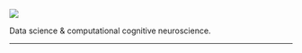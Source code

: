 <!---
- 👋 Hi, I’m @BozhengLong
- 👀 I’m interested in Psychology and Neuroscience.
- 🌱 I’m currently learning Psychology and Cognitive Neuroscience.
--->

<!---
#### 📟  Language and Profile
| <a href="https://github.com/anuraghazra/github-readme-stats"><img align="center" src="https://github-readme-stats.vercel.app/api?username=bozhenglong&show_icons=true&include_all_commits=true&theme=buefy&hide_border=true" alt="Anurag's github stats" /></a> | <a href="https://github.com/anuraghazra/github-readme-stats"><img align="center" src="https://github-readme-stats.vercel.app/api/top-langs/?username=bozhenglong&layout=compact&theme=buefy&hide_border=true" /></a> |
| ------------- | ------------- |
--->


<!--- [![](https://img.shields.io/badge/🌐website-gray?&style=for-the-badge)](https://bozhenglong.github.io/) --->
[![](https://img.shields.io/badge/linkedin-%230077B5.svg?&style=for-the-badge&logo=linkedin&logoColor=white)](https://www.linkedin.com/in/bozheng-long/)
<!--- [![](https://img.shields.io/badge/twitter-%230077B5.svg?&style=for-the-badge&logo=twitter&logoColor=white)](https://twitter.com/bzlongbz) --->

<!---
[![](https://img.shields.io/badge/googlescholar-%234285F4.svg?&style=for-the-badge&logo=google-scholar&logoColor=white)](https://scholar.google.de/citations?user=TxEy3cwAAAAJ&hl=en)
--->

Data science & computational cognitive neuroscience.


---
<!---
<img align="left" src="https://github-readme-stats.vercel.app/api?username=bozhenglong&count_private=true&show_icons=false&theme=default" />
<img align="left" src="https://github-readme-stats.vercel.app/api/top-langs/?username=bozhenglong&theme=default&show_icons=true" />
--->
